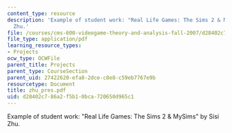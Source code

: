 ```yaml
---
content_type: resource
description: 'Example of student work: "Real Life Games: The Sims 2 & MySims" by Sisi
  Zhu.'
file: /courses/cms-600-videogame-theory-and-analysis-fall-2007/d28402c786a2f5b10bca720650d965c1_zhu_pres.pdf
file_type: application/pdf
learning_resource_types:
- Projects
ocw_type: OCWFile
parent_title: Projects
parent_type: CourseSection
parent_uid: 27422620-efa8-2dce-c8e8-c59eb7767e9b
resourcetype: Document
title: zhu_pres.pdf
uid: d28402c7-86a2-f5b1-0bca-720650d965c1
---
```

Example of student work: "Real Life Games: The Sims 2 & MySims" by Sisi Zhu.

